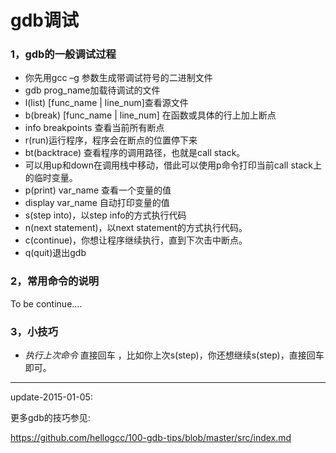 gdb调试
====

### 1，gdb的一般调试过程

- 你先用gcc –g 参数生成带调试符号的二进制文件
- gdb prog_name加载待调试的文件
- l(list) [func_name | line_num]查看源文件
- b(break) [func_name | line_num] 在函数或具体的行上加上断点
- info breakpoints 查看当前所有断点
- r(run)运行程序，程序会在断点的位置停下来
- bt(backtrace) 查看程序的调用路径，也就是call stack。
- 可以用up和down在调用栈中移动，借此可以使用p命令打印当前call stack上的临时变量。
- p(print) var_name 查看一个变量的值
- display var_name 自动打印变量的值
- s(step into)，以step info的方式执行代码
- n(next statement)，以next statement的方式执行代码。
- c(continue)，你想让程序继续执行，直到下次击中断点。
- q(quit)退出gdb

### 2，常用命令的说明

To be continue….

### 3，小技巧

- *执行上次命令* 直接回车 ，比如你上次s(step)，你还想继续s(step)，直接回车即可。


----
update-2015-01-05:

更多gdb的技巧参见:

https://github.com/hellogcc/100-gdb-tips/blob/master/src/index.md

